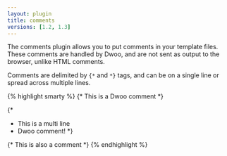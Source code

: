 ```yaml
---
layout: plugin
title: comments
versions: [1.2, 1.3]
---
```


The comments plugin allows you to put comments in your template files. These comments are handled by Dwoo, and are 
not sent as output to the browser, unlike HTML comments.

Comments are delimited by `{*` and `*}` tags, and can be on a single line or spread across multiple lines.
<div class="code-box">
{% highlight smarty %}
{* This is a Dwoo comment *}
 
{*
 * This is a multi line
 * Dwoo comment!
 *}
 
{*
  This is also a comment
*}
{% endhighlight %}
</div>